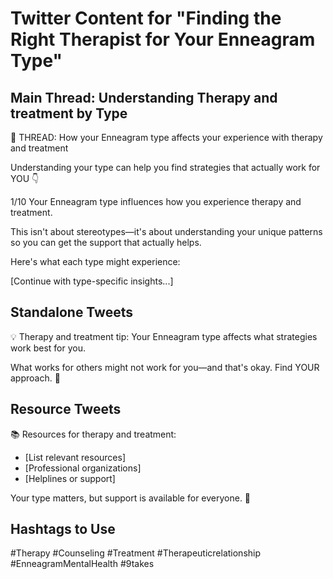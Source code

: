 # Twitter Content for "Finding the Right Therapist for Your Enneagram Type"

## Main Thread: Understanding Therapy and treatment by Type

🧵 THREAD: How your Enneagram type affects your experience with therapy and treatment

Understanding your type can help you find strategies that actually work for YOU 👇

1/10 Your Enneagram type influences how you experience therapy and treatment.

This isn't about stereotypes—it's about understanding your unique patterns so you can get the support that actually helps.

Here's what each type might experience:

[Continue with type-specific insights...]

## Standalone Tweets

💡 Therapy and treatment tip: Your Enneagram type affects what strategies work best for you.

What works for others might not work for you—and that's okay. Find YOUR approach. 🎯

## Resource Tweets

📚 Resources for therapy and treatment:
- [List relevant resources]
- [Professional organizations]
- [Helplines or support]

Your type matters, but support is available for everyone. 💙

## Hashtags to Use
#Therapy #Counseling #Treatment #Therapeuticrelationship #EnneagramMentalHealth #9takes
